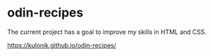 # odin-recipes

The current project has a goal to improve my skills in HTML and CSS. 

https://kulonik.github.io/odin-recipes/
